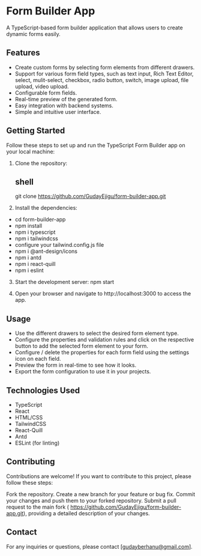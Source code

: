 # Form Builder App

A TypeScript-based form builder application that allows users to create dynamic forms easily.

## Features

- Create custom forms by selecting form elements from different drawers.
- Support for various form field types, such as text input, Rich Text Editor, select, mulit-select, checkbox, radio button, switch, image upload, file upload, video upload.
- Configurable form fields.
- Real-time preview of the generated form.
- Easy integration with backend systems.
- Simple and intuitive user interface.

## Getting Started

Follow these steps to set up and run the TypeScript Form Builder app on your local machine:

1. Clone the repository:

   ## shell

   git clone https://github.com/GudayEjigu/form-builder-app.git

2. Install the dependencies:

- cd form-builder-app
- npm install
- npm i typescript
- npm i tailwindcss
- configure your tailwind.config.js file
- npm i @ant-design/icons
- npm i antd
- npm i react-quill
- npm i eslint

3. Start the development server:
   npm start

4. Open your browser and navigate to http://localhost:3000 to access the app.

## Usage

- Use the different drawers to select the desired form element type.
- Configure the properties and validation rules and click on the respective button to add the selected form element to your form.
- Configure / delete the properties for each form field using the settings icon on each field.
- Preview the form in real-time to see how it looks.
- Export the form configuration to use it in your projects.

## Technologies Used

- TypeScript
- React
- HTML/CSS
- TailwindCSS
- React-Quill
- Antd
- ESLint (for linting)

## Contributing

Contributions are welcome! If you want to contribute to this project, please follow these steps:

Fork the repository.
Create a new branch for your feature or bug fix.
Commit your changes and push them to your forked repository.
Submit a pull request to the main fork ( https://github.com/GudayEjigu/form-builder-app.git), providing a detailed description of your changes.

## Contact

For any inquiries or questions, please contact [gudayberhanu@gmail.com].
